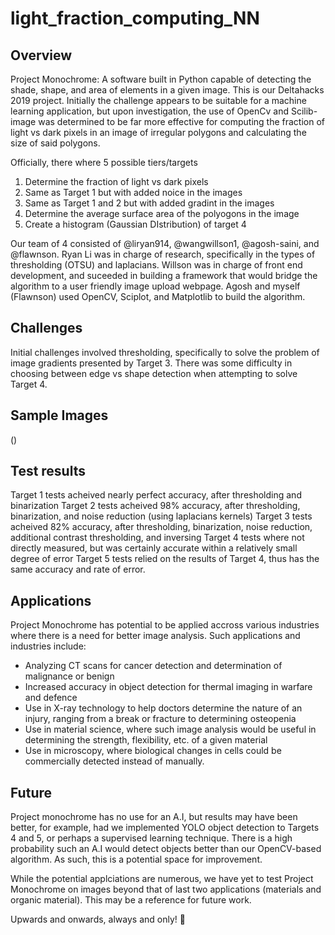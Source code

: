 # light_fraction_computing_NN
## Overview
Project Monochrome: A software built in Python capable of detecting the shade, shape, and area of elements in a given image. This is our Deltahacks 2019 project. Initially the challenge appears to be suitable for a machine learning application, but upon investigation, the use of OpenCv and Scilib-image was determined to be far more effective for computing the fraction of light vs dark pixels in an image of irregular polygons and calculating the size of said polygons.

Officially, there where 5 possible tiers/targets
1. Determine the fraction of light vs dark pixels
2. Same as Target 1 but with added noice in the images
3. Same as Target 1 and 2 but with added gradint in the images
4. Determine the average surface area of the polyogons in the image
5. Create a histogram (Gaussian DIstribution) of target 4

Our team of 4 consisted of @liryan914, @wangwillson1, @agosh-saini, and @flawnson. Ryan Li was in charge of research, specifically in the types of thresholding (OTSU) and laplacians. Willson was in charge of front end development, and suceeded in building a framework that would bridge the algorithm to a user friendly image upload webpage. Agosh and myself (Flawnson) used OpenCV, Sciplot, and Matplotlib to build the algorithm.

## Challenges
Initial challenges involved thresholding, specifically to solve the problem of image gradients presented by Target 3. There was some difficulty in choosing between edge vs shape detection when attempting to solve Target 4.

## Sample Images
()

## Test results
Target 1 tests acheived nearly perfect accuracy, after thresholding and binarization
Target 2 tests acheived 98% accuracy, after thresholding, binarization, and noise reduction (using laplacians kernels)
Target 3 tests acheived 82% accuracy, after thresholding, binarization, noise reduction, additional contrast thresholding, and inversing
Target 4 tests where not directly measured, but was certainly accurate within a relatively small degree of error
Target 5 tests relied on the results of Target 4, thus has the same accuracy and rate of error.

## Applications
Project Monochrome has potential to be applied accross various industries where there is a need for better image analysis. Such applications and industries include:

* Analyzing CT scans for cancer detection and determination of malignance or benign
* Increased accuracy in object detection for thermal imaging in warfare and defence
* Use in X-ray technology to help doctors determine the nature of an injury, ranging from a break or fracture to determining osteopenia
* Use in material science, where such image analysis would be useful in determining the strength, flexibility, etc. of a given material
* Use in microscopy, where biological changes in cells could be commercially detected instead of manually.

## Future
Project monochrome has no use for an A.I, but results may have been better, for example, had we implemented YOLO object detection to Targets 4 and 5, or perhaps a supervised learning technique. There is a high probability such an A.I would detect objects better than our OpenCV-based algorithm. As such, this is a potential space for improvement.

While the potential applciations are numerous, we have yet to test Project Monochrome on images beyond that of last two applications (materials and organic material). This may be a reference for future work.

Upwards and onwards, always and only! :rocket:

